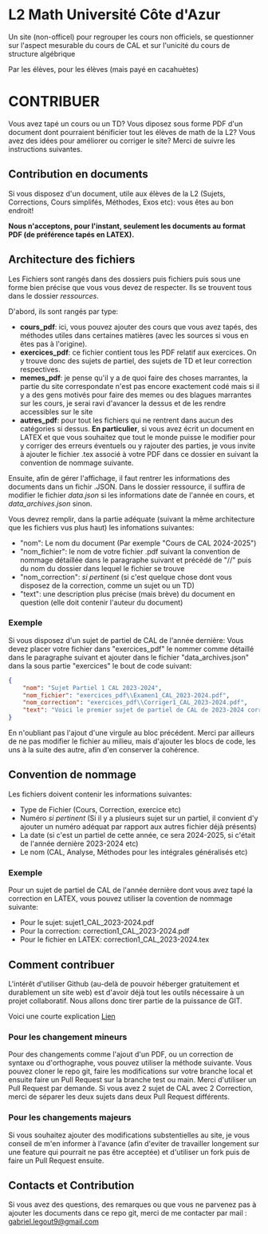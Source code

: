 # L2 Math Université Côte d'Azur
Un site (non-officel) pour regrouper les cours non officiels, se questionner sur l'aspect mesurable du cours de CAL et sur l'unicité du cours de structure algébrique

Par les élèves, pour les élèves (mais payé en cacahuètes)

# CONTRIBUER

Vous avez tapé un cours ou un TD? Vous diposez sous forme PDF d'un document dont pourraient bénificier tout les élèves de math de la L2? Vous avez des idées pour améliorer ou corriger le site? Merci de suivre les instructions suivantes.

## Contribution en documents

Si vous disposez d'un document, utile aux élèves de la L2 (Sujets, Corrections, Cours simplifés, Méthodes, Exos etc): vous êtes au bon endroit! 

**Nous n'acceptons, pour l'instant, seulement les documents au format PDF (de préférence tapés en LATEX).**

## Architecture des fichiers 

Les Fichiers sont rangés dans des dossiers puis fichiers puis sous une forme bien précise que vous vous devez de respecter. Ils se trouvent tous dans le dossier *ressources*. 

D'abord, ils sont rangés par type:
- **cours_pdf**: ici, vous pouvez ajouter des cours que vous avez tapés, des méthodes utiles dans certaines matières (avec les sources si vous en êtes pas à l'origine).
- **exercices_pdf**: ce fichier contient tous les PDF relatif aux exercices. On y trouve donc des sujets de partiel, des sujets de TD et leur correction respectives. 
- **memes_pdf**: je pense qu'il y a de quoi faire des choses marrantes, la partie du site correspondate n'est pas encore exactement codé mais si il y a des gens motivés pour faire des memes ou des blagues marrantes sur les cours, je serai ravi d'avancer la dessus et de les rendre accessibles sur le site
- **autres_pdf**: pour tout les fichiers qui ne rentrent dans aucun des catégories si dessus. **En particulier**, si vous avez écrit un document en LATEX et que vous souhaitez que tout le monde puisse le modifier pour y corriger des erreurs éventuels ou y rajouter des parties, je vous invite à ajouter le fichier .tex associé à votre PDF dans ce dossier en suivant la convention de nommage suivante. 

Ensuite, afin de gérer l'affichage, il faut rentrer les informations des documents dans un fichir .JSON. 
Dans le dossier ressource, il suffira de modifier le fichier *data.json* si les informations date de l'année en cours, et  *data_archives.json* sinon.

Vous devrez remplir, dans la partie adéquate (suivant la même architecture que les fichiers vus plus haut) les infomations suivantes:
- "nom": Le nom du document (Par exemple "Cours de CAL 2024-2025")
- "nom_fichier": le nom de votre fichier .pdf suivant la convention de nommage détaillée dans le paragraphe suivant et précédé de "//" puis du nom du dossier dans lequel le fichier se trouve
- "nom_correction": *si pertinent* (si c'est quelque chose dont vous disposez de la correction, comme un sujet ou un TD)
- "text": une description plus précise (mais brève) du document en question (elle doit contenir l'auteur du document)

### Exemple

Si vous disposez d'un sujet de partiel de CAL de l'année dernière: 
Vous devez placer votre fichier dans "exercices_pdf" le nommer comme détaillé dans le paragraphe suivant et ajouter dans le fichier "data_archives.json" dans la sous partie "exercices" le bout de code suivant: 

```json 
{ 
    "nom": "Sujet Partiel 1 CAL 2023-2024",
    "nom_fichier": "exercices_pdf\\Examen1_CAL_2023-2024.pdf",
    "nom_correction": "exercices_pdf\\Corriger1_CAL_2023-2024.pdf",
    "text": "Voici le premier sujet de partiel de CAL de 2023-2024 corrigé par *******"
}
```

En n'oubliant pas l'ajout d'une virgule au bloc précédent. Merci par ailleurs de ne pas modifier le fichier au milieu, mais d'ajouter les blocs de code, les uns à la suite des autre, afin d'en conserver la cohérence.


## Convention de nommage

Les fichiers doivent contenir les informations suivantes:

- Type de Fichier (Cours, Correction, exercice etc)
- Numéro *si pertinent* (Si il y a plusieurs sujet sur un partiel, il convient d'y ajouter un numéro adéquat par rapport aux autres fichier déjà présents)
- La date (si c'est un partiel de cette année, ce sera 2024-2025, si c'était de l'année dernière 2023-2024 etc)
- Le nom (CAL, Analyse, Méthodes pour les intégrales généralisés etc)

### Exemple 
Pour un sujet de partiel de CAL de l'année dernière dont vous avez tapé la correction en LATEX, vous pouvez utiliser la covention de nommage suivante:
- Pour le sujet: sujet1_CAL_2023-2024.pdf
- Pour la correction: correction1_CAL_2023-2024.pdf
- Pour le fichier en LATEX: correction1_CAL_2023-2024.tex

## Comment contribuer 

L'intérêt d'utiliser Github (au-delà de pouvoir héberger gratuitement et durablement un site web) est d'avoir déjà tout les outils nécessaire à un projet collaboratif. Nous allons donc tirer partie de la puissance de GIT.

Voici une courte explication [Lien](https://docs.github.com/fr/pull-requests/collaborating-with-pull-requests/proposing-changes-to-your-work-with-pull-requests/creating-a-pull-request "ici")

### Pour les changement mineurs

Pour des changements comme l'ajout d'un PDF, ou un correction de syntaxe ou d'orthographe, vous pouvez utiliser la méthode suivante.
Vous pouvez cloner le repo git, faire les modifications sur votre branche local et ensuite faire un Pull Request sur la branche test ou main. Merci d'utiliser un Pull Request par demande. Si vous avez 2 sujet de CAL avec 2 Correction, merci de séparer les deux sujets dans deux Pull Request différents. 

### Pour les changements majeurs 

Si vous souhaitez ajouter des modifications substentielles au site, je vous conseil de m'en informer à l'avance (afin d'eviter de travailler longement sur une feature qui pourrait ne pas être acceptée) et d'utiliser un fork puis de faire un Pull Request ensuite. 


## Contacts et Contribution

Si vous avez des questions, des remarques ou que vous ne parvenez pas à ajouter les documents dans ce repo git, merci de me contacter par mail : gabriel.legout9@gmail.com 
